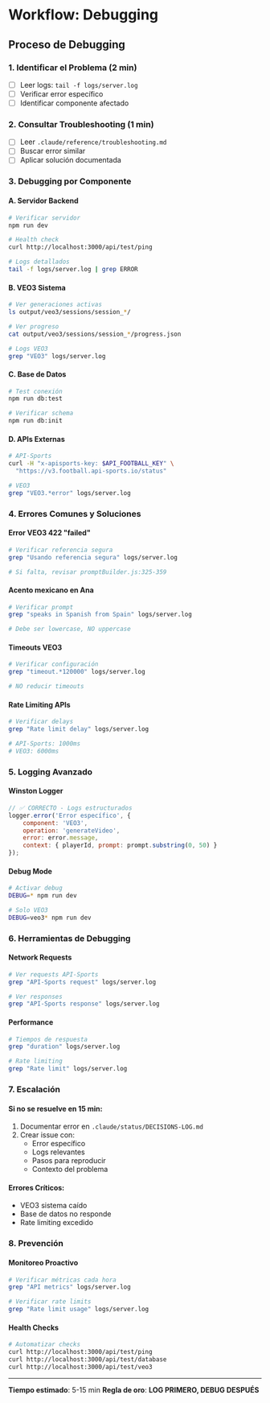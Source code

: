 # Workflow: Debugging

## Proceso de Debugging

### 1. Identificar el Problema (2 min)
- [ ] Leer logs: `tail -f logs/server.log`
- [ ] Verificar error específico
- [ ] Identificar componente afectado

### 2. Consultar Troubleshooting (1 min)
- [ ] Leer `.claude/reference/troubleshooting.md`
- [ ] Buscar error similar
- [ ] Aplicar solución documentada

### 3. Debugging por Componente

#### A. Servidor Backend
```bash
# Verificar servidor
npm run dev

# Health check
curl http://localhost:3000/api/test/ping

# Logs detallados
tail -f logs/server.log | grep ERROR
```

#### B. VEO3 Sistema
```bash
# Ver generaciones activas
ls output/veo3/sessions/session_*/

# Ver progreso
cat output/veo3/sessions/session_*/progress.json

# Logs VEO3
grep "VEO3" logs/server.log
```

#### C. Base de Datos
```bash
# Test conexión
npm run db:test

# Verificar schema
npm run db:init
```

#### D. APIs Externas
```bash
# API-Sports
curl -H "x-apisports-key: $API_FOOTBALL_KEY" \
  "https://v3.football.api-sports.io/status"

# VEO3
grep "VEO3.*error" logs/server.log
```

### 4. Errores Comunes y Soluciones

#### Error VEO3 422 "failed"
```bash
# Verificar referencia segura
grep "Usando referencia segura" logs/server.log

# Si falta, revisar promptBuilder.js:325-359
```

#### Acento mexicano en Ana
```bash
# Verificar prompt
grep "speaks in Spanish from Spain" logs/server.log

# Debe ser lowercase, NO uppercase
```

#### Timeouts VEO3
```bash
# Verificar configuración
grep "timeout.*120000" logs/server.log

# NO reducir timeouts
```

#### Rate Limiting APIs
```bash
# Verificar delays
grep "Rate limit delay" logs/server.log

# API-Sports: 1000ms
# VEO3: 6000ms
```

### 5. Logging Avanzado

#### Winston Logger
```javascript
// ✅ CORRECTO - Logs estructurados
logger.error('Error específico', {
    component: 'VEO3',
    operation: 'generateVideo',
    error: error.message,
    context: { playerId, prompt: prompt.substring(0, 50) }
});
```

#### Debug Mode
```bash
# Activar debug
DEBUG=* npm run dev

# Solo VEO3
DEBUG=veo3* npm run dev
```

### 6. Herramientas de Debugging

#### Network Requests
```bash
# Ver requests API-Sports
grep "API-Sports request" logs/server.log

# Ver responses
grep "API-Sports response" logs/server.log
```

#### Performance
```bash
# Tiempos de respuesta
grep "duration" logs/server.log

# Rate limiting
grep "Rate limit" logs/server.log
```

### 7. Escalación

#### Si no se resuelve en 15 min:
1. Documentar error en `.claude/status/DECISIONS-LOG.md`
2. Crear issue con:
   - Error específico
   - Logs relevantes
   - Pasos para reproducir
   - Contexto del problema

#### Errores Críticos:
- VEO3 sistema caído
- Base de datos no responde
- Rate limiting excedido

### 8. Prevención

#### Monitoreo Proactivo
```bash
# Verificar métricas cada hora
grep "API metrics" logs/server.log

# Verificar rate limits
grep "Rate limit usage" logs/server.log
```

#### Health Checks
```bash
# Automatizar checks
curl http://localhost:3000/api/test/ping
curl http://localhost:3000/api/test/database
curl http://localhost:3000/api/test/veo3
```

---

**Tiempo estimado**: 5-15 min
**Regla de oro**: **LOG PRIMERO, DEBUG DESPUÉS**



